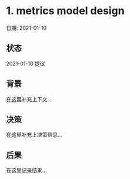 # 1. metrics model design

日期: 2021-01-10

## 状态

2021-01-10 提议

## 背景

在这里补充上下文...

## 决策

在这里补充上决策信息...

## 后果

在这里记录结果...
